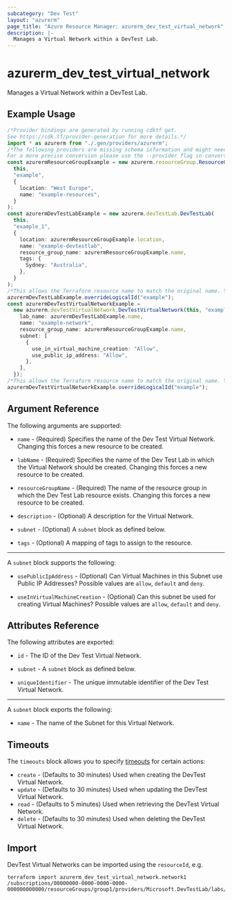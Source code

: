 ```yaml
---
subcategory: "Dev Test"
layout: "azurerm"
page_title: "Azure Resource Manager: azurerm_dev_test_virtual_network"
description: |-
  Manages a Virtual Network within a DevTest Lab.
---
```


# azurerm\_dev\_test\_virtual\_network

Manages a Virtual Network within a DevTest Lab.

## Example Usage

```typescript
/*Provider bindings are generated by running cdktf get.
See https://cdk.tf/provider-generation for more details.*/
import * as azurerm from "./.gen/providers/azurerm";
/*The following providers are missing schema information and might need manual adjustments to synthesize correctly: azurerm.
For a more precise conversion please use the --provider flag in convert.*/
const azurermResourceGroupExample = new azurerm.resourceGroup.ResourceGroup(
  this,
  "example",
  {
    location: "West Europe",
    name: "example-resources",
  }
);
const azurermDevTestLabExample = new azurerm.devTestLab.DevTestLab(
  this,
  "example_1",
  {
    location: azurermResourceGroupExample.location,
    name: "example-devtestlab",
    resource_group_name: azurermResourceGroupExample.name,
    tags: {
      Sydney: "Australia",
    },
  }
);
/*This allows the Terraform resource name to match the original name. You can remove the call if you don't need them to match.*/
azurermDevTestLabExample.overrideLogicalId("example");
const azurermDevTestVirtualNetworkExample =
  new azurerm.devTestVirtualNetwork.DevTestVirtualNetwork(this, "example_2", {
    lab_name: azurermDevTestLabExample.name,
    name: "example-network",
    resource_group_name: azurermResourceGroupExample.name,
    subnet: [
      {
        use_in_virtual_machine_creation: "Allow",
        use_public_ip_address: "Allow",
      },
    ],
  });
/*This allows the Terraform resource name to match the original name. You can remove the call if you don't need them to match.*/
azurermDevTestVirtualNetworkExample.overrideLogicalId("example");

```

## Argument Reference

The following arguments are supported:

*   `name` - (Required) Specifies the name of the Dev Test Virtual Network. Changing this forces a new resource to be created.

*   `labName` - (Required) Specifies the name of the Dev Test Lab in which the Virtual Network should be created. Changing this forces a new resource to be created.

*   `resourceGroupName` - (Required) The name of the resource group in which the Dev Test Lab resource exists. Changing this forces a new resource to be created.

*   `description` - (Optional) A description for the Virtual Network.

*   `subnet` - (Optional) A `subnet` block as defined below.

*   `tags` - (Optional) A mapping of tags to assign to the resource.

***

A `subnet` block supports the following:

*   `usePublicIpAddress` - (Optional) Can Virtual Machines in this Subnet use Public IP Addresses? Possible values are `allow`, `default` and `deny`.

*   `useInVirtualMachineCreation` - (Optional) Can this subnet be used for creating Virtual Machines? Possible values are `allow`, `default` and `deny`.

## Attributes Reference

The following attributes are exported:

*   `id` - The ID of the Dev Test Virtual Network.

*   `subnet` - A `subnet` block as defined below.

*   `uniqueIdentifier` - The unique immutable identifier of the Dev Test Virtual Network.

***

A `subnet` block exports the following:

* `name` - The name of the Subnet for this Virtual Network.

## Timeouts

The `timeouts` block allows you to specify [timeouts](https://www.terraform.io/language/resources/syntax#operation-timeouts) for certain actions:

* `create` - (Defaults to 30 minutes) Used when creating the DevTest Virtual Network.
* `update` - (Defaults to 30 minutes) Used when updating the DevTest Virtual Network.
* `read` - (Defaults to 5 minutes) Used when retrieving the DevTest Virtual Network.
* `delete` - (Defaults to 30 minutes) Used when deleting the DevTest Virtual Network.

## Import

DevTest Virtual Networks can be imported using the `resourceId`, e.g.

```shell
terraform import azurerm_dev_test_virtual_network.network1 /subscriptions/00000000-0000-0000-0000-000000000000/resourceGroups/group1/providers/Microsoft.DevTestLab/labs/lab1/virtualNetworks/network1
```
